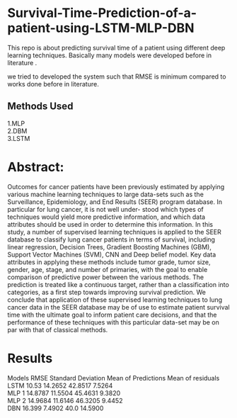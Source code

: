 # Survival-Time-Prediction-of-a-patient-using-LSTM-MLP-DBN
This repo is about predicting survival time of a patient using different deep learning techniques.
Basically many models were developed before in literature .

we tried to developed the system such that RMSE is minimum compared to works done before in literature. 

## Methods Used
1.MLP<br/>
2.DBM<br/>
3.LSTM

  
# Abstract: 
Outcomes for cancer patients have been previously estimated by applying various
machine learning techniques to large data-sets such as the Surveillance, Epidemiology, and
End Results (SEER) program database. In particular for lung cancer, it is not well under-
stood which types of techniques would yield more predictive information, and which data
attributes should be used in order to determine this information. In this study, a number of
supervised learning techniques is applied to the SEER database to classify lung cancer patients
in terms of survival, including linear regression, Decision Trees, Gradient Boosting Machines
(GBM), Support Vector Machines (SVM), CNN and Deep belief model. Key data attributes
in applying these methods include tumor grade, tumor size, gender, age, stage, and number
of primaries, with the goal to enable comparison of predictive power between the various
methods. The prediction is treated like a continuous target, rather than a classification into
categories, as a first step towards improving survival prediction. We conclude that application
of these supervised learning techniques to lung cancer data in the SEER database may be of
use to estimate patient survival time with the ultimate goal to inform patient care decisions,
and that the performance of these techniques with this particular data-set may be on par with
that of classical methods.
 
 # Results 
 
 Models    RMSE      Standard Deviation   Mean of Predictions    Mean of residuals <br/>
  LSTM     10.53           14.2652             42.8517                7.5264<br/>
  MLP 1    14.8787         11.5504             45.4631                9.3820<br/>
  MLP 2    14.9684         11.6146             46.3205                9.4452<br/>
  DBN      16.399          7.4902              40.0                   14.5900
